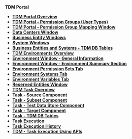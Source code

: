 <strong>TDM Portal<strong>

<ul>
<li><a href="01_tdm_gui_overview.md">TDM Portal Overview</a></li>
<li><a href="02_tdm_gui_user_types.md">TDM Portal - Permission Groups (User Types)</a></li>   
<li><a href="02a_permission_group_mapping_window.md">TDM Portal - Permission Group Mapping Window</a></li>  
<li><a href="03_tdm_gui_data_centers_window.md">Data Centers Window</a></li>
<li><a href="04_tdm_gui_business_entity_window.md">Business Entity Windows</a></li>    
<li><a href="05_tdm_gui_product_window.md">System Windows</a></li>
<li><a href="06_be_product_tdmdb_tables.md">Business Entities and Systems - TDM DB Tables</a></li>   
<li><a href="07_tdm_gui_environment_overview.md">TDM Environments Overview</a></li>
<li><a href="08_environment_window_general_information.md">Environment Window - General Information</a></li>
<li><a href="09_environment_window_summary_section.md">Environment Window - Environment Summary Section</a></li> 
<li><a href="10_environment_roles_tab.md">Environment Permission Sets Tab</a></li>    
<li><a href="11_environment_products_tab.md">Environment Systems Tab</a></li>   
<li><a href="12_environment_globals_tab.md">Environment Variables Tab</a></li>  
<li><a href="13_reserved_entities_window.md">Reserved Entities Window</a></li>  
<li><a href="14_task_overview.md">TDM Task Overview</a></li>  
<li><a href="14a_task_source_component.md">Task - Source Component</a></li>  
<li><a href="15_task_subset_component.md">Task - Subset Component</a></li>  
<li><a href="16_task_test_data_store_component.md">Task - Test Data Store Component</a></li>    
<li><a href="17_task_target_component.md">Task - Target Component</a></li> 
<li><a href="25_task_tdmdb_tables.md">Task - TDM DB Tables</a></li>  
<li><a href="26_task_execution.md">Task Execution</a></li> 
<li><a href="27_task_execution_history.md">Task Execution History</a></li>
<li><a href="TDM_Task_Execution_Flows_APIs/README.md">TDM - Task Execution Using APIs</a></li>    




​    

</ul>



